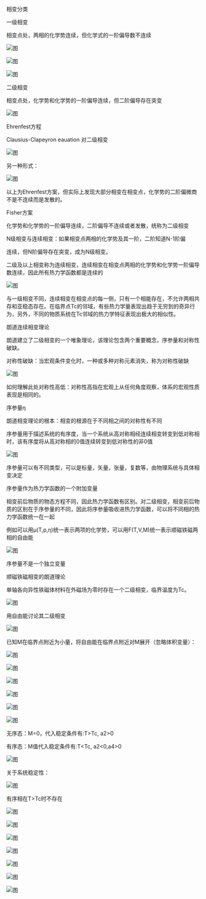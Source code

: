 相变分类

一级相变

相变点处，两相的化学势连续，但化学式的一阶偏导数不连续

![图](../images/screenshot_15.png)

![图](../images/screenshot_12.png)

![图](../images/screenshot_5.png)

二级相变

相变点处，化学势和化学势的一阶偏导连续，但二阶偏导存在突变

![图](../images/screenshot_27.png)

Ehrenfest方程

Clausius-Clapeyron eauation 对二级相变

![图](../images/screenshot_22.png)

另一种形式：

![图](../images/screenshot_19.png)

以上为Ehrenfest方案，但实际上发现大部分相变在相变点，化学势的二阶偏微商不是不连续而是发散的。

Fisher方案

化学势和化学势的一阶偏导连续，二阶偏导不连续或者发散，统称为二级相变

N级相变与连续相变：如果相变点两相的化学势及其一阶，二阶知道N-1阶偏

连续，但N阶偏导存在突变，成为N级相变。

二级及以上相变称为连续相变，连续相变在相变点两相的化学势和化学势一阶偏导数连续，因此所有热力学函数都是连续的

![图](../images/screenshot_13.png)

与一级相变不同，连续相变在相变点的每一侧，只有一个相能存在，不允许两相共存和亚稳态存在。在临界点Tc的邻域，有些热力学量表现出趋于无穷到的奇异行为，另外，不同的物质系统在Tc邻域的热力学特征表现出极大的相似性。

朗道连续相变理论

朗道建立了二级相变的一个唯象理论，该理论包含两个重要概念，序参量和对称性破缺。

对称性破缺：当宏观条件变化时，一种或多种对称元素消失，称为对称性破缺

![图](../images/screenshot_6.png)

如何理解此处对称性高低：对称性高指在宏观上从任何角度观察，体系的宏观性质表现是相同的。

序参量η

朗道相变理论的根本：相变的根源在于不同相之间的对称性有不同

序参量用于描述系统的有序度，当一个系统从高对称相经连续相变转变到低对称相时，该有序度将从高对称相的0值连续转变到低对称性的非0值

![图](../images/screenshot_1.png)

序参量可以有不同类型，可以是标量，矢量，张量，复数等，由物理系统与具体相变决定

序参量作为热力学函数的一个附加变量

相变前后物质的物态方程不同，因此热力学函数有区别。对二级相变，相变前后物质的区别在于序参量的不同，因此将序参量吸收进热力学函数，可以将不同相的热力学函数统一在一起

例如可以用μ(T,p,η)统一表示两项的化学势，可以用F(T,V,M)统一表示顺磁铁磁两相的自由能

![图](../images/screenshot_23.png)

序参量不是一个独立变量

顺磁铁磁相变的朗道理论

单轴各向异性铁磁体材料在外磁场为零时存在一个二级相变，临界温度为Tc。

![图](../images/screenshot_16.png)

用自由能讨论其二级相变

![图](../images/screenshot_9.png)

已知M在临界点附近为小量，将自由能在临界点附近对M展开（忽略体积变量）：

![图](../images/screenshot_7.png)

![图](../images/screenshot_2.png)

![图](../images/screenshot_20.png)

![图](../images/screenshot_10.png)

![图](../images/screenshot_4.png)

![图](../images/screenshot_24.png)

无序态：M=0，代入稳定条件有:T>Tc, a2>0

有序态：M值代入稳定条件有:T<Tc, a2<0,a4>0

![图](../images/screenshot_17.png)

关于系统稳定性：

![图](../images/screenshot_14.png)

有序相在T>Tc时不存在

![图](../images/screenshot_8.png)

![图](../images/screenshot_3.png)

![图](../images/screenshot_25.png)

![图](../images/screenshot_18.png)

![图](../images/screenshot_11.png)

![图](../images/screenshot_26.png)

![图](../images/screenshot_21.png)